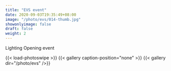 ```yaml
---
title: "EVS event"
date: 2020-09-03T19:35:49+08:00
image: "/photo/evs/014-thumb.jpg"
showonlyimage: false
draft: false
weight: 2
---
```

Lighting Opening event
<!--more-->
{{< load-photoswipe >}} 
{{< gallery caption-position="none" >}}
{{< gallery dir="/photo/evs" />}}